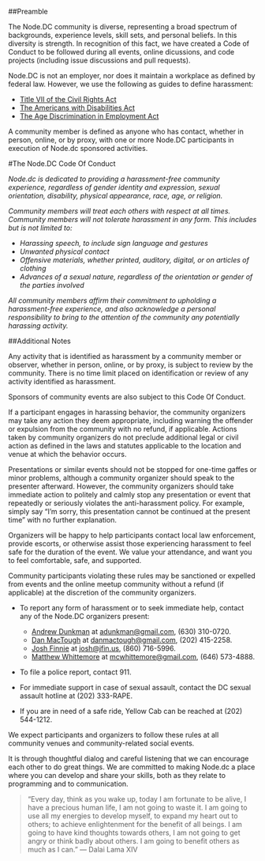 ##Preamble

The Node.DC community is diverse, representing a broad spectrum of backgrounds, experience levels, skill sets, and personal beliefs. In this diversity is strength.  In recognition of this fact, we have created a Code of Conduct to be followed during all events, online dicussions, and code projects (including issue discussions and pull requests).

Node.DC is not an employer, nor does it maintain a workplace as defined by federal law.  However, we use the following as guides to define harassment:

* [Title VII of the Civil Rights Act](http://www.eeoc.gov/laws/statutes/titlevii.cfm)
* [The Americans with Disabilities Act](http://www.ada.gov/pubs/adastatute08.htm)
* [The Age Discrimination in Employment Act](http://www.eeoc.gov/laws/statutes/adea.cfm)

A community member is defined as anyone who has contact, whether in person, online, or by proxy, with one or more Node.DC participants in execution of Node.dc sponsored activities.

#The Node.DC Code Of Conduct

*Node.dc is dedicated to providing a harassment-free community experience, regardless of gender identity and expression, sexual orientation, disability, physical appearance, race, age, or religion.*

*Community members will treat each others with respect at all times.  Community members will not tolerate harassment in any form.  This includes but is not limited to:*

* *Harassing speech, to include sign language and gestures*
* *Unwanted physical contact*
* *Offensive materials, whether printed, auditory, digital, or on articles of clothing*
* *Advances of a sexual nature, regardless of the orientation or gender of the parties involved*

*All community members affirm their commitment to upholding a harassment-free experience, and also acknowledge a personal responsibility to bring to the attention of the community any potentially harassing activity.*

##Additional Notes

Any activity that is identified as harassment by a community member or observer, whether in person, online, or by proxy, is subject to review by the community.  There is no time limit placed on identification or review of any activity identified as harassment.

Sponsors of community events are also subject to this Code Of Conduct.

If a participant engages in harassing behavior, the community organizers may take any action they deem appropriate, including warning the offender or expulsion from the community with no refund, if applicable.  Actions taken by community organizers do not preclude additional legal or civil action as defined in the laws and statutes applicable to the location and venue at which the behavior occurs.

Presentations or similar events should not be stopped for one-time gaffes or minor problems, although a community organizer should speak to the presenter afterward. However, the community organizers should take immediate action to politely and calmly stop any presentation or event that repeatedly or seriously violates the anti-harassment policy. For example, simply say “I’m sorry, this presentation cannot be continued at the present time” with no further explanation.

Organizers will be happy to help participants contact local law enforcement, provide escorts, or otherwise assist those experiencing harassment to feel safe for the duration of the event. We value your attendance, and want you to feel comfortable, safe, and supported.

Community participants violating these rules may be sanctioned or expelled from events and the online meetup community without a refund (if applicable) at the discretion of the community organizers.

- To report any form of harassment or to seek immediate help, contact any of the Node.DC organizers present:

  - [Andrew Dunkman](http://www.meetup.com/node-dc/members/17692571/) at adunkman@gmail.com, (630) 310-0720.
  - [Dan MacTough](http://www.meetup.com/node-dc/members/55166232/) at danmactough@gmail.com, (202) 415-2258.
  - [Josh Finnie](http://www.meetup.com/node-dc/members/26710252/) at josh@jfin.us, (860) 716-5996.
  - [Matthew Whittemore](http://www.meetup.com/node-dc/members/10832656/) at mcwhittemore@gmail.com, (646) 573-4888.

- To file a police report, contact 911.

- For immediate support in case of sexual assault, contact the DC sexual assault hotline at (202) 333-RAPE.

- If you are in need of a safe ride, Yellow Cab can be reached at (202) 544-1212.

We expect participants and organizers to follow these rules at all community venues and community-related social events.

It is through thoughtful dialog and careful listening that we can encourage each other to do great things. We are committed to making Node.dc a place where you can develop and share your skills, both as they relate to programming and to communication.

> “Every day, think as you wake up, today I am fortunate to be alive, I have a precious human life, I am not going to waste it. I am going to use all my energies to develop myself, to expand my heart out to others; to achieve enlightenment for the benefit of all beings. I am going to have kind thoughts towards others, I am not going to get angry or think badly about others. I am going to benefit others as much as I can.” ― Dalai Lama XIV
